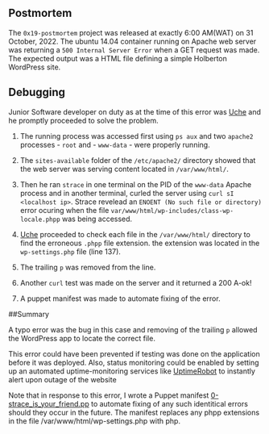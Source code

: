 ## Postmortem

The `0x19-postmortem` project was released at exactly 6:00 AM(WAT) on 31 October, 2022. The ubuntu 14.04 container running on Apache web server was returning a `500 Internal Server Error` when a GET request was made. The expected output was a HTML file defining a simple Holberton WordPress site.
## Debugging

Junior Software developer on duty as at the time of this error was [Uche](https://github.com/Kinguche2) and he promptly proceeded to solve the problem.

1. The running process was accessed first using `ps aux` and two `apache2` processes - `root` and - `www-data` - were properly running.

2. The `sites-available` folder of the `/etc/apache2/` directory showed that the web server was serving content located in `/var/www/html/`.

3. Then he ran `strace` in one terminal on the PID of the `www-data` Apache process and in another terminal, curled the server using `curl sI <localhost ip>`. Strace revelead an `ENOENT (No such file or directory)` error ocuring when the file `var/www/html/wp-includes/class-wp-locale.phpp` was being accessed.

4. [Uche](https://github.com/Kinguche2) proceeded to check each file in the `/var/www/html/` directory to find the erroneous `.phpp` file extension. the extension was located in the `wp-settings.php` file (line 137).

5. The trailing `p` was removed from the line.

6. Another `curl` test was made on the server and it returned a 200 A-ok!

7. A puppet manifest was made to automate fixing of the error.

##Summary

A typo error was the bug in this case and removing of the trailing `p` allowed the WordPress app to locate the correct file.

This error could have been prevented if testing was done on the application before it was deployed. Also, status monitoring could be enabled by setting up an automated uptime-monitoring services like [UptimeRobot](https://uptimerobot.com/) to instantly alert upon outage of the website

Note that in response to this error, I wrote a Puppet manifest [0-strace_is_your_friend.pp](https://github.com/kinguche2/alx-system_engineering-devops/0x17-web_stack_debugging_3/0-strace_is_your_friend.pp) to automate fixing of any such identitical errors should they occur in the future. The manifest replaces any phpp extensions in the file /var/www/html/wp-settings.php with php.
